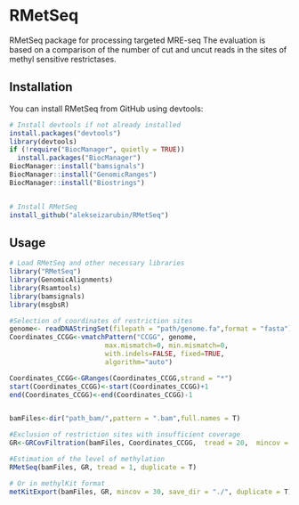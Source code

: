 # RMetSeq

RMetSeq package for processing targeted MRE-seq The evaluation is based on a comparison of the number of cut and uncut reads in the sites of methyl sensitive restrictases.

## Installation

You can install RMetSeq from GitHub using devtools:

```R
# Install devtools if not already installed
install.packages("devtools")
library(devtools)
if (!require("BiocManager", quietly = TRUE))
  install.packages("BiocManager")
BiocManager::install("bamsignals")
BiocManager::install("GenomicRanges")
BiocManager::install("Biostrings")


# Install RMetSeq
install_github("alekseizarubin/RMetSeq")
```
## Usage
```R
# Load RMetSeq and other necessary libraries
library("RMetSeq")
library(GenomicAlignments)
library(Rsamtools)
library(bamsignals)
library(msgbsR)

#Selection of coordinates of restriction sites
genome<- readDNAStringSet(filepath = "path/genome.fa",format = "fasta")
Coordinates_CCGG<-vmatchPattern("CCGG", genome,
                        max.mismatch=0, min.mismatch=0,
                        with.indels=FALSE, fixed=TRUE,
                        algorithm="auto")

Coordinates_CCGG<-GRanges(Coordinates_CCGG,strand = "*")
start(Coordinates_CCGG)<-start(Coordinates_CCGG)+1
end(Coordinates_CCGG)<-end(Coordinates_CCGG)-1


bamFiles<-dir("path_bam/",pattern = ".bam",full.names = T)

#Exclusion of restriction sites with insufficient coverage
GR<-GRCovFiltration(bamFiles, Coordinates_CCGG,  tread = 20,  mincov = 20,  minSample = 1,  duplicate = T)

#Estimation of the level of methylation
RMetSeq(bamFiles, GR, tread = 1, duplicate = T)

# Or in methylKit format
metKitExport(bamFiles, GR, mincov = 30, save_dir = "./", duplicate = T)
```
